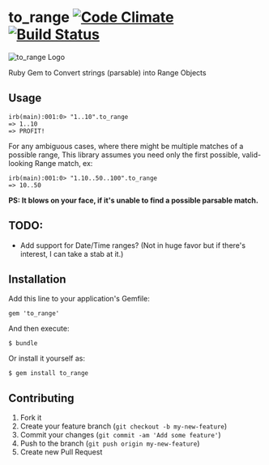 # to_range [![Code Climate](https://codeclimate.com/github/metaware/to_range/badges/gpa.svg)](https://codeclimate.com/github/metaware/to_range) [![Build Status](https://travis-ci.org/metaware/to_range.svg?branch=master)](https://travis-ci.org/metaware/to_range)

![to_range Logo](https://raw.github.com/metaware/to_range/master/to_range.png)

Ruby Gem to Convert strings (parsable) into Range Objects

## Usage

    irb(main):001:0> "1..10".to_range
    => 1..10
    => PROFIT!

For any ambiguous cases, where there might be multiple matches of a possible range, This library assumes you need only the first possible, valid-looking Range match, ex:

    irb(main):001:0> "1.10..50..100".to_range
    => 10..50

**PS: It blows on your face, if it's unable to find a possible parsable match.**

## TODO: 

- Add support for Date/Time ranges? (Not in huge favor but if there's interest, I can take a stab at it.)

## Installation

Add this line to your application's Gemfile:

    gem 'to_range'

And then execute:

    $ bundle

Or install it yourself as:

    $ gem install to_range

## Contributing

1. Fork it
2. Create your feature branch (`git checkout -b my-new-feature`)
3. Commit your changes (`git commit -am 'Add some feature'`)
4. Push to the branch (`git push origin my-new-feature`)
5. Create new Pull Request
